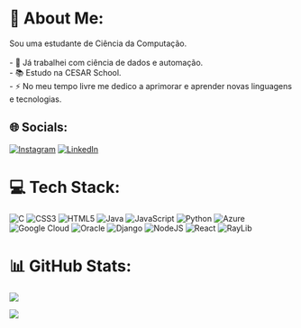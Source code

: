 # 💫 About Me:
Sou uma estudante de Ciência da Computação.<br><br>- 🔭 Já trabalhei com ciência de dados e automação.<br>- 📚 Estudo na CESAR School.<br>- ⚡ No meu tempo livre me dedico a aprimorar e aprender novas linguagens e tecnologias.


## 🌐 Socials:
[![Instagram](https://img.shields.io/badge/Instagram-%23E4405F.svg?logo=Instagram&logoColor=white)](https://instagram.com/amandamontarroios) [![LinkedIn](https://img.shields.io/badge/LinkedIn-%230077B5.svg?logo=linkedin&logoColor=white)](https://linkedin.com/in/amanda-montarroios) 

# 💻 Tech Stack:
![C](https://img.shields.io/badge/c-%2300599C.svg?style=for-the-badge&logo=c&logoColor=white) ![CSS3](https://img.shields.io/badge/css3-%231572B6.svg?style=for-the-badge&logo=css3&logoColor=white) ![HTML5](https://img.shields.io/badge/html5-%23E34F26.svg?style=for-the-badge&logo=html5&logoColor=white) ![Java](https://img.shields.io/badge/java-%23ED8B00.svg?style=for-the-badge&logo=openjdk&logoColor=white) ![JavaScript](https://img.shields.io/badge/javascript-%23323330.svg?style=for-the-badge&logo=javascript&logoColor=%23F7DF1E) ![Python](https://img.shields.io/badge/python-3670A0?style=for-the-badge&logo=python&logoColor=ffdd54) ![Azure](https://img.shields.io/badge/azure-%230072C6.svg?style=for-the-badge&logo=microsoftazure&logoColor=white) ![Google Cloud](https://img.shields.io/badge/GoogleCloud-%234285F4.svg?style=for-the-badge&logo=google-cloud&logoColor=white) ![Oracle](https://img.shields.io/badge/Oracle-F80000?style=for-the-badge&logo=oracle&logoColor=white) ![Django](https://img.shields.io/badge/django-%23092E20.svg?style=for-the-badge&logo=django&logoColor=white) ![NodeJS](https://img.shields.io/badge/node.js-6DA55F?style=for-the-badge&logo=node.js&logoColor=white) ![React](https://img.shields.io/badge/react-%2320232a.svg?style=for-the-badge&logo=react&logoColor=%2361DAFB) ![RayLib](https://img.shields.io/badge/RAYLIB-FFFFFF?style=for-the-badge&logo=raylib&logoColor=black)
# 📊 GitHub Stats:
![](https://nirzak-streak-stats.vercel.app/?user=amanda-montarroios&theme=dark&hide_border=false)<br/>

[![](https://visitcount.itsvg.in/api?id=amanda-montarroios&icon=0&color=0)](https://visitcount.itsvg.in)

<!-- Proudly created with GPRM ( https://gprm.itsvg.in ) -->

